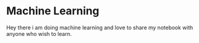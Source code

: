 # Machine Learning

Hey there i am doing machine learning and love to share my notebook with anyone who wish to learn.
